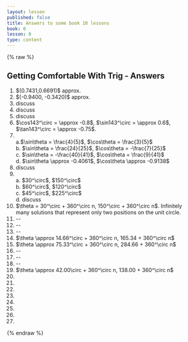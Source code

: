 ```yaml
---
layout: lesson
published: false
title: Answers to some book 10 lessons
book: 0
lesson: 0
type: content
---
```



{% raw %}

<article>
<h2> Getting Comfortable With Trig - Answers </h2>

<ol>
<li> $(0.7431,0.6691)$ approx. </li>
<li> $(-0.9400, -0.3420)$ approx. </li>
<li> discuss </li>
<li>discuss</li>
<li>discuss</li>

<li>$\cos143^\circ = \approx -0.8$, $\sin143^\circ = \approx 0.6$, $\tan143^\circ = \approx -0.75$.</li>
<li><br>
a.$\sin\theta = \frac{4}{5}$, $\cos\theta = \frac{3}{5}$ <br>
b. $\sin\theta = \frac{24}{25}$, $\cos\theta = -\frac{7}{25}$ <br>
c. $\sin\theta = -\frac{40}{41}$, $\cos\theta = \frac{9}{41}$ <br>
d. $\sin\theta \approx -0.4061$, $\cos\theta \approx -0.9138$ </li>

<li>discuss</li>

<li><br>
a. $30^\circ$, $150^\circ$ <br>
b. $60^\circ$, $120^\circ$ <br>
c. $45^\circ$, $225^\circ$ <br>
d. discuss
</li>

<li>$\theta = 30^\circ + 360^\circ n, 150^\circ + 360^\circ n$.  Infinitely many solutions that represent only two positions on the unit circle. </li>
<li>--</li>
<li>--</li>
<li>--</li>
<li>$\theta \approx 14.66^\circ + 360^\circ n, 165.34 + 360^\circ n$</li>
<li>$\theta \approx 75.33^\circ + 360^\circ n, 284.66 + 360^\circ n$</li>
<li>--</li>
<li>--</li>
<li>--</li>
<li>$\theta \approx 42.00\circ + 360^\circ n, 138.00 + 360^\circ n$</li>
<li></li>
<li></li>
<li></li>
<li></li>
<li></li>
<li></li>
<li></li>
<li></li>
    

</ol>

</article>

{% endraw %}
